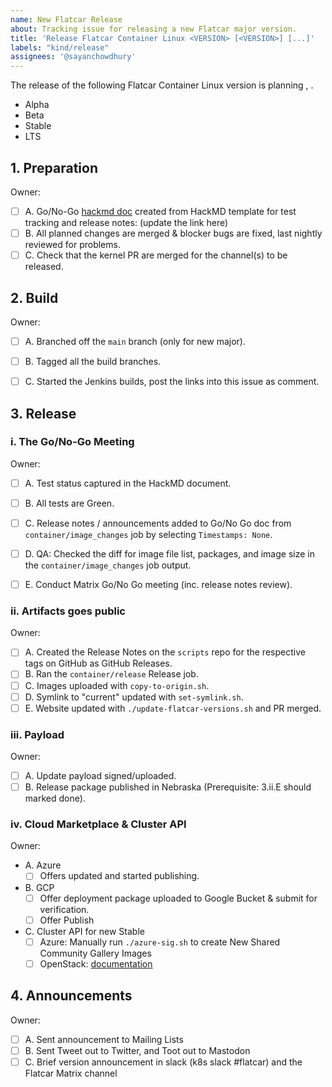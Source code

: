 ```yaml
---
name: New Flatcar Release
about: Tracking issue for releasing a new Flatcar major version.
title: 'Release Flatcar Container Linux <VERSION> [<VERSION>] [...]'
labels: "kind/release"
assignees: '@sayanchowdhury'
---
```


The release of the following Flatcar Container Linux version is planning <MONTH> <DAY>, <YEAR>.

- Alpha <VERSION>
- Beta <VERSION>
- Stable <VERSION>
- LTS <VERSION>

## 1. Preparation

Owner:

- [ ] A. Go/No-Go [hackmd doc](https://hackmd.io/team/flatcar) created from HackMD template for test tracking and release notes: (update the link here)
- [ ] B. All planned changes are merged & blocker bugs are fixed, last nightly reviewed for problems.
- [ ] C. Check that the kernel PR are merged for the channel(s) to be released.

## 2. Build

Owner:

- [ ] A. Branched off the `main` branch (only for new major).
- [ ] B. Tagged all the build branches.
- [ ] C. Started the Jenkins builds, post the links into this issue as comment.


## 3. Release

### i. The Go/No-Go Meeting

Owner:

- [ ] A. Test status captured in the HackMD document.
- [ ] B. All tests are Green.
- [ ] C. Release notes / announcements added to Go/No Go doc from `container/image_changes` job by selecting `Timestamps: None`.
- [ ] D. QA: Checked the diff for image file list, packages, and image size in the `container/image_changes` job output.
- [ ] E. Conduct Matrix Go/No Go meeting (inc. release notes review).


### ii. Artifacts goes public

Owner:

- [ ] A. Created the Release Notes on the `scripts` repo for the respective tags on GitHub as GitHub Releases.
- [ ] B. Ran the `container/release` Release job.
- [ ] C. Images uploaded with `copy-to-origin.sh`.
- [ ] D. Symlink to "current" updated with `set-symlink.sh`.
- [ ] E. Website updated with `./update-flatcar-versions.sh` and PR merged.

### iii. Payload

Owner:

- [ ] A. Update payload signed/uploaded.
- [ ] B. Release package published in Nebraska (Prerequisite: 3.ii.E should marked done).

### iv. Cloud Marketplace & Cluster API

Owner:

- A. Azure
    - [ ] Offers updated and started publishing.

- B. GCP
    - [ ] Offer deployment package uploaded to Google Bucket & submit for verification.
    - [ ] Offer Publish

- C. Cluster API for new Stable
  - [ ] Azure: Manually run `./azure-sig.sh` to create New Shared Community Gallery Images
  - [ ] OpenStack: [documentation](https://gist.github.com/tormath1/acbae5c6cd12420bb8ea137e25655c99)

## 4. Announcements

Owner:

- [ ] A. Sent announcement to Mailing Lists
- [ ] B. Sent Tweet out to Twitter, and Toot out to Mastodon
- [ ] C. Brief version announcement in slack (k8s slack #flatcar) and the Flatcar Matrix channel
